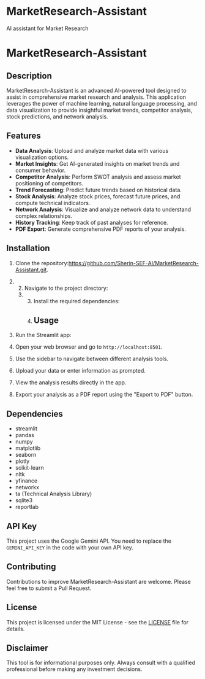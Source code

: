# MarketResearch-Assistant
AI assistant for Market Research


# MarketResearch-Assistant

## Description

MarketResearch-Assistant is an advanced AI-powered tool designed to assist in comprehensive market research and analysis. This application leverages the power of machine learning, natural language processing, and data visualization to provide insightful market trends, competitor analysis, stock predictions, and network analysis.

## Features

- **Data Analysis**: Upload and analyze market data with various visualization options.
- **Market Insights**: Get AI-generated insights on market trends and consumer behavior.
- **Competitor Analysis**: Perform SWOT analysis and assess market positioning of competitors.
- **Trend Forecasting**: Predict future trends based on historical data.
- **Stock Analysis**: Analyze stock prices, forecast future prices, and compute technical indicators.
- **Network Analysis**: Visualize and analyze network data to understand complex relationships.
- **History Tracking**: Keep track of past analyses for reference.
- **PDF Export**: Generate comprehensive PDF reports of your analysis.

## Installation

1. Clone the repository:https://github.com/Sherin-SEF-AI/MarketResearch-Assistant.git.
2. 2. Navigate to the project directory:
   3. 3. Install the required dependencies:
      4. ## Usage

1. Run the Streamlit app:

2. Open your web browser and go to `http://localhost:8501`.

3. Use the sidebar to navigate between different analysis tools.

4. Upload your data or enter information as prompted.

5. View the analysis results directly in the app.

6. Export your analysis as a PDF report using the "Export to PDF" button.

## Dependencies

- streamlit
- pandas
- numpy
- matplotlib
- seaborn
- plotly
- scikit-learn
- nltk
- yfinance
- networkx
- ta (Technical Analysis Library)
- sqlite3
- reportlab

## API Key

This project uses the Google Gemini API. You need to replace the `GEMINI_API_KEY` in the code with your own API key.

## Contributing

Contributions to improve MarketResearch-Assistant are welcome. Please feel free to submit a Pull Request.

## License

This project is licensed under the MIT License - see the [LICENSE](LICENSE) file for details.

## Disclaimer

This tool is for informational purposes only. Always consult with a qualified professional before making any investment decisions.
